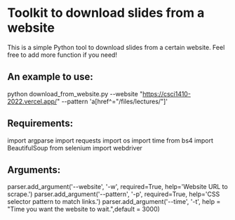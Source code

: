 # Toolkit to download slides from a website

This is a simple Python tool to download slides from a certain website. Feel free to add more function if you need!

## An example to use:

python download_from_website.py --website "https://csci1410-2022.vercel.app/" --pattern 'a[href^="/files/lectures/"]'

## Requirements:

import argparse
import requests
import os
import time
from bs4 import BeautifulSoup
from selenium import webdriver

## Arguments:

parser.add_argument('--website', '-w', required=True, help='Website URL to scrape.')
parser.add_argument('--pattern', '-p', required=True, help='CSS selector pattern to match links.')
parser.add_argument('--time', '-t', help = "Time you want the website to wait.",default = 3000)